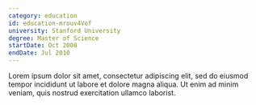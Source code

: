 ```yaml
---
category: education
id: education-mrouv4Vof
university: Stanford University
degree: Master of Science
startDate: Oct 2008
endDate: Jul 2010
---
```


Lorem ipsum dolor sit amet, consectetur adipiscing elit, sed do eiusmod tempor incididunt ut labore et dolore magna aliqua. Ut enim ad minim veniam, quis nostrud exercitation ullamco laborist.
